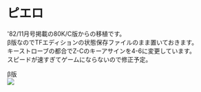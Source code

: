 # ピエロ  
'82/11月号掲載の80K/C版からの移植です。  
β版なのでTFエディションの状態保存ファイルのまま置いておきます。  
キーストローブの都合でZ-Cのキーアサインを4-6に変更しています。  
スピードが速すぎてゲームにならないので修正予定。  

β版  
[![](https://img.youtube.com/vi/DaUmSJ0Vmjw/0.jpg)](https://www.youtube.com/watch?v=DaUmSJ0Vmjw)
